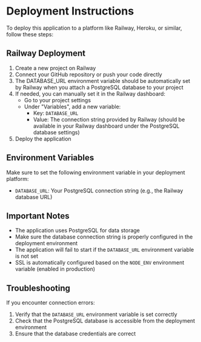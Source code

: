 # Deployment Instructions

To deploy this application to a platform like Railway, Heroku, or similar, follow these steps:

## Railway Deployment

1. Create a new project on Railway
2. Connect your GitHub repository or push your code directly
3. The DATABASE_URL environment variable should be automatically set by Railway when you attach a PostgreSQL database to your project
4. If needed, you can manually set it in the Railway dashboard:
   - Go to your project settings
   - Under "Variables", add a new variable:
     - Key: `DATABASE_URL`
     - Value: The connection string provided by Railway (should be available in your Railway dashboard under the PostgreSQL database settings)
5. Deploy the application

## Environment Variables

Make sure to set the following environment variable in your deployment platform:

- `DATABASE_URL`: Your PostgreSQL connection string (e.g., the Railway database URL)

## Important Notes

- The application uses PostgreSQL for data storage
- Make sure the database connection string is properly configured in the deployment environment
- The application will fail to start if the `DATABASE_URL` environment variable is not set
- SSL is automatically configured based on the `NODE_ENV` environment variable (enabled in production)

## Troubleshooting

If you encounter connection errors:
1. Verify that the `DATABASE_URL` environment variable is set correctly
2. Check that the PostgreSQL database is accessible from the deployment environment
3. Ensure that the database credentials are correct
